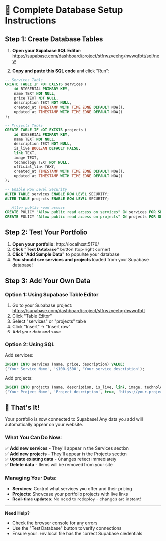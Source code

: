 # 🚀 Complete Database Setup Instructions

## Step 1: Create Database Tables

1. **Open your Supabase SQL Editor**: https://supabase.com/dashboard/project/stfrwzveehgxhwwqfbtt/sql/new

2. **Copy and paste this SQL code** and click "Run":

```sql
-- Services Table
CREATE TABLE IF NOT EXISTS services (
    id BIGSERIAL PRIMARY KEY,
    name TEXT NOT NULL,
    price TEXT NOT NULL,
    description TEXT NOT NULL,
    created_at TIMESTAMP WITH TIME ZONE DEFAULT NOW(),
    updated_at TIMESTAMP WITH TIME ZONE DEFAULT NOW()
);

-- Projects Table
CREATE TABLE IF NOT EXISTS projects (
    id BIGSERIAL PRIMARY KEY,
    name TEXT NOT NULL,
    description TEXT NOT NULL,
    is_live BOOLEAN DEFAULT FALSE,
    link TEXT,
    image TEXT,
    technology TEXT NOT NULL,
    official_link TEXT,
    created_at TIMESTAMP WITH TIME ZONE DEFAULT NOW(),
    updated_at TIMESTAMP WITH TIME ZONE DEFAULT NOW()
);

-- Enable Row Level Security
ALTER TABLE services ENABLE ROW LEVEL SECURITY;
ALTER TABLE projects ENABLE ROW LEVEL SECURITY;

-- Allow public read access
CREATE POLICY "Allow public read access on services" ON services FOR SELECT USING (true);
CREATE POLICY "Allow public read access on projects" ON projects FOR SELECT USING (true);
```

## Step 2: Test Your Portfolio

1. **Open your portfolio**: http://localhost:5176/
2. **Click "Test Database"** button (top-right corner)
3. **Click "Add Sample Data"** to populate your database
4. **You should see services and projects** loaded from your Supabase database!

## Step 3: Add Your Own Data

### Option 1: Using Supabase Table Editor

1. Go to your Supabase project: https://supabase.com/dashboard/project/stfrwzveehgxhwwqfbtt
2. Click "Table Editor"
3. Select "services" or "projects" table
4. Click "Insert" → "Insert row"
5. Add your data and save

### Option 2: Using SQL

Add services:

```sql
INSERT INTO services (name, price, description) VALUES
('Your Service Name', '$100-$500', 'Your service description');
```

Add projects:

```sql
INSERT INTO projects (name, description, is_live, link, image, technology, official_link) VALUES
('Your Project Name', 'Project description', true, 'https://your-project.com', 'https://image-url.jpg', 'React, Node.js', 'https://github.com/your-repo');
```

## 🎉 That's It!

Your portfolio is now connected to Supabase! Any data you add will automatically appear on your website.

### What You Can Do Now:

✅ **Add new services** - They'll appear in the Services section  
✅ **Add new projects** - They'll appear in the Projects section  
✅ **Update existing data** - Changes reflect immediately  
✅ **Delete data** - Items will be removed from your site

### Managing Your Data:

- **Services**: Control what services you offer and their pricing
- **Projects**: Showcase your portfolio projects with live links
- **Real-time updates**: No need to redeploy - changes are instant!

---

**Need Help?**

- Check the browser console for any errors
- Use the "Test Database" button to verify connections
- Ensure your .env.local file has the correct Supabase credentials
